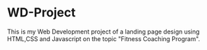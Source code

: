 # WD-Project
This is my Web Development project of a landing page design using HTML,CSS and Javascript on the topic "Fitness Coaching Program".

